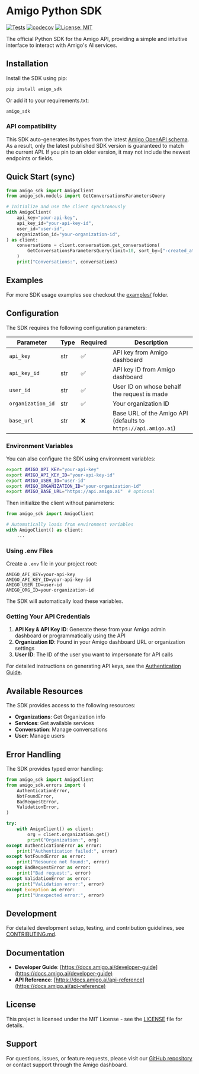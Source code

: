 # Amigo Python SDK

[![Tests](https://github.com/amigo-ai/amigo-python-sdk/actions/workflows/test.yml/badge.svg)](https://github.com/amigo-ai/amigo-python-sdk/actions/workflows/test.yml)
[![codecov](https://codecov.io/gh/amigo-ai/amigo-python-sdk/graph/badge.svg?token=1A7KVPV9ZR)](https://codecov.io/gh/amigo-ai/amigo-python-sdk)
[![License: MIT](https://img.shields.io/badge/License-MIT-yellow.svg)](https://opensource.org/licenses/MIT)

The official Python SDK for the Amigo API, providing a simple and intuitive interface to interact with Amigo's AI services.

## Installation

Install the SDK using pip:

```bash
pip install amigo_sdk
```

Or add it to your requirements.txt:

```txt
amigo_sdk
```

### API compatibility

This SDK auto-generates its types from the latest [Amigo OpenAPI schema](https://api.amigo.ai/v1/openapi.json). As a result, only the latest published SDK version is guaranteed to match the current API. If you pin to an older version, it may not include the newest endpoints or fields.

## Quick Start (sync)

```python
from amigo_sdk import AmigoClient
from amigo_sdk.models import GetConversationsParametersQuery

# Initialize and use the client synchronously
with AmigoClient(
    api_key="your-api-key",
    api_key_id="your-api-key-id",
    user_id="user-id",
    organization_id="your-organization-id",
) as client:
    conversations = client.conversation.get_conversations(
        GetConversationsParametersQuery(limit=10, sort_by=["-created_at"])
    )
    print("Conversations:", conversations)
```

## Examples

For more SDK usage examples see checkout the [examples/](examples/README.md) folder.

## Configuration

The SDK requires the following configuration parameters:

| Parameter         | Type | Required | Description                                                    |
| ----------------- | ---- | -------- | -------------------------------------------------------------- |
| `api_key`         | str  | ✅       | API key from Amigo dashboard                                   |
| `api_key_id`      | str  | ✅       | API key ID from Amigo dashboard                                |
| `user_id`         | str  | ✅       | User ID on whose behalf the request is made                    |
| `organization_id` | str  | ✅       | Your organization ID                                           |
| `base_url`        | str  | ❌       | Base URL of the Amigo API (defaults to `https://api.amigo.ai`) |

### Environment Variables

You can also configure the SDK using environment variables:

```bash
export AMIGO_API_KEY="your-api-key"
export AMIGO_API_KEY_ID="your-api-key-id"
export AMIGO_USER_ID="user-id"
export AMIGO_ORGANIZATION_ID="your-organization-id"
export AMIGO_BASE_URL="https://api.amigo.ai"  # optional
```

Then initialize the client without parameters:

```python
from amigo_sdk import AmigoClient

# Automatically loads from environment variables
with AmigoClient() as client:
    ...
```

### Using .env Files

Create a `.env` file in your project root:

```env
AMIGO_API_KEY=your-api-key
AMIGO_API_KEY_ID=your-api-key-id
AMIGO_USER_ID=user-id
AMIGO_ORG_ID=your-organization-id
```

The SDK will automatically load these variables.

### Getting Your API Credentials

1. **API Key & API Key ID**: Generate these from your Amigo admin dashboard or programmatically using the API
2. **Organization ID**: Found in your Amigo dashboard URL or organization settings
3. **User ID**: The ID of the user you want to impersonate for API calls

For detailed instructions on generating API keys, see the [Authentication Guide](https://docs.amigo.ai/developer-guide).

## Available Resources

The SDK provides access to the following resources:

- **Organizations**: Get Organization info
- **Services**: Get available services
- **Conversation**: Manage conversations
- **User**: Manage users

## Error Handling

The SDK provides typed error handling:

```python
from amigo_sdk import AmigoClient
from amigo_sdk.errors import (
    AuthenticationError,
    NotFoundError,
    BadRequestError,
    ValidationError,
)

try:
    with AmigoClient() as client:
        org = client.organization.get()
        print("Organization:", org)
except AuthenticationError as error:
    print("Authentication failed:", error)
except NotFoundError as error:
    print("Resource not found:", error)
except BadRequestError as error:
    print("Bad request:", error)
except ValidationError as error:
    print("Validation error:", error)
except Exception as error:
    print("Unexpected error:", error)
```

## Development

For detailed development setup, testing, and contribution guidelines, see [CONTRIBUTING.md](CONTRIBUTING.md).

## Documentation

- **Developer Guide**: [https://docs.amigo.ai/developer-guide](https://docs.amigo.ai/developer-guide)
- **API Reference**: [https://docs.amigo.ai/api-reference](https://docs.amigo.ai/api-reference)

## License

This project is licensed under the MIT License - see the [LICENSE](LICENSE) file for details.

## Support

For questions, issues, or feature requests, please visit our [GitHub repository](https://github.com/amigo-ai/amigo-python-sdk) or contact support through the Amigo dashboard.
